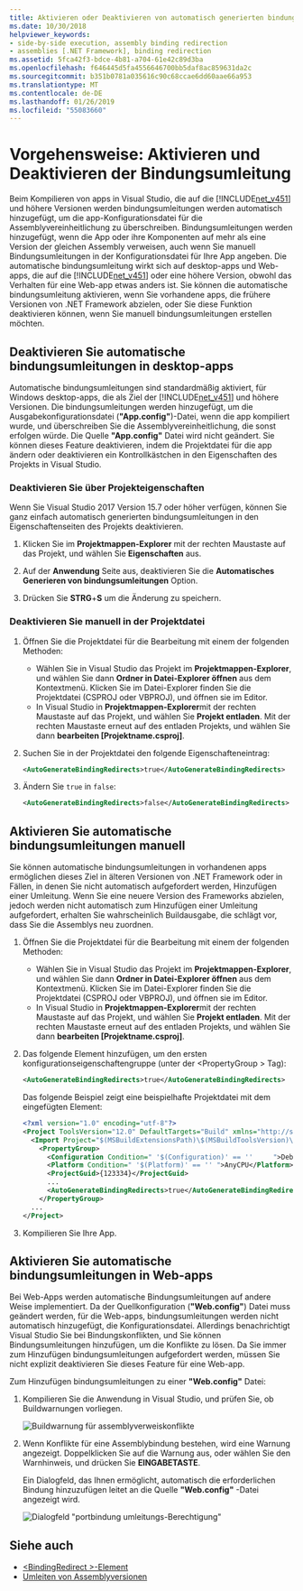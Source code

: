 ```yaml
---
title: Aktivieren oder Deaktivieren von automatisch generierten bindungsumleitungen
ms.date: 10/30/2018
helpviewer_keywords:
- side-by-side execution, assembly binding redirection
- assemblies [.NET Framework], binding redirection
ms.assetid: 5fca42f3-bdce-4b81-a704-61e42c89d3ba
ms.openlocfilehash: f646445d5fa4556646700bb5daf8ac859631da2c
ms.sourcegitcommit: b351b0781a035616c90c68ccae6dd60aae66a953
ms.translationtype: MT
ms.contentlocale: de-DE
ms.lasthandoff: 01/26/2019
ms.locfileid: "55083660"
---
```

# <a name="how-to-enable-and-disable-automatic-binding-redirection"></a>Vorgehensweise: Aktivieren und Deaktivieren der Bindungsumleitung

Beim Kompilieren von apps in Visual Studio, die auf die [!INCLUDE[net_v451](../../../includes/net-v451-md.md)] und höhere Versionen werden bindungsumleitungen werden automatisch hinzugefügt, um die app-Konfigurationsdatei für die Assemblyvereinheitlichung zu überschreiben. Bindungsumleitungen werden hinzugefügt, wenn die App oder ihre Komponenten auf mehr als eine Version der gleichen Assembly verweisen, auch wenn Sie manuell Bindungsumleitungen in der Konfigurationsdatei für Ihre App angeben. Die automatische bindungsumleitung wirkt sich auf desktop-apps und Web-apps, die auf die [!INCLUDE[net_v451](../../../includes/net-v451-md.md)] oder eine höhere Version, obwohl das Verhalten für eine Web-app etwas anders ist. Sie können die automatische bindungsumleitung aktivieren, wenn Sie vorhandene apps, die frühere Versionen von .NET Framework abzielen, oder Sie diese Funktion deaktivieren können, wenn Sie manuell bindungsumleitungen erstellen möchten.

## <a name="disable-automatic-binding-redirects-in-desktop-apps"></a>Deaktivieren Sie automatische bindungsumleitungen in desktop-apps

Automatische bindungsumleitungen sind standardmäßig aktiviert, für Windows desktop-apps, die als Ziel der [!INCLUDE[net_v451](../../../includes/net-v451-md.md)] und höhere Versionen. Die bindungsumleitungen werden hinzugefügt, um die Ausgabekonfigurationsdatei (**"App.config"**)-Datei, wenn die app kompiliert wurde, und überschreiben Sie die Assemblyvereinheitlichung, die sonst erfolgen würde. Die Quelle **"App.config"** Datei wird nicht geändert. Sie können dieses Feature deaktivieren, indem die Projektdatei für die app ändern oder deaktivieren ein Kontrollkästchen in den Eigenschaften des Projekts in Visual Studio.

### <a name="disable-through-project-properties"></a>Deaktivieren Sie über Projekteigenschaften

Wenn Sie Visual Studio 2017 Version 15.7 oder höher verfügen, können Sie ganz einfach automatisch generierten bindungsumleitungen in den Eigenschaftenseiten des Projekts deaktivieren.

1. Klicken Sie im **Projektmappen-Explorer** mit der rechten Maustaste auf das Projekt, und wählen Sie **Eigenschaften** aus.

2. Auf der **Anwendung** Seite aus, deaktivieren Sie die **Automatisches Generieren von bindungsumleitungen** Option.

3. Drücken Sie **STRG**+**S** um die Änderung zu speichern.

### <a name="disable-manually-in-the-project-file"></a>Deaktivieren Sie manuell in der Projektdatei

1. Öffnen Sie die Projektdatei für die Bearbeitung mit einem der folgenden Methoden:

   - Wählen Sie in Visual Studio das Projekt im **Projektmappen-Explorer**, und wählen Sie dann **Ordner in Datei-Explorer öffnen** aus dem Kontextmenü. Klicken Sie im Datei-Explorer finden Sie die Projektdatei (CSPROJ oder VBPROJ), und öffnen sie im Editor.
   - In Visual Studio in **Projektmappen-Explorer**mit der rechten Maustaste auf das Projekt, und wählen Sie **Projekt entladen**. Mit der rechten Maustaste erneut auf des entladen Projekts, und wählen Sie dann **bearbeiten [Projektname.csproj]**.

2. Suchen Sie in der Projektdatei den folgende Eigenschafteneintrag:

   ```xml
   <AutoGenerateBindingRedirects>true</AutoGenerateBindingRedirects>
   ```

3. Ändern Sie `true` in `false`:

   ```xml
   <AutoGenerateBindingRedirects>false</AutoGenerateBindingRedirects>
   ```

## <a name="enable-automatic-binding-redirects-manually"></a>Aktivieren Sie automatische bindungsumleitungen manuell

Sie können automatische bindungsumleitungen in vorhandenen apps ermöglichen dieses Ziel in älteren Versionen von .NET Framework oder in Fällen, in denen Sie nicht automatisch aufgefordert werden, Hinzufügen einer Umleitung. Wenn Sie eine neuere Version des Frameworks abzielen, jedoch werden nicht automatisch zum Hinzufügen einer Umleitung aufgefordert, erhalten Sie wahrscheinlich Buildausgabe, die schlägt vor, dass Sie die Assemblys neu zuordnen.

1. Öffnen Sie die Projektdatei für die Bearbeitung mit einem der folgenden Methoden:

   - Wählen Sie in Visual Studio das Projekt im **Projektmappen-Explorer**, und wählen Sie dann **Ordner in Datei-Explorer öffnen** aus dem Kontextmenü. Klicken Sie im Datei-Explorer finden Sie die Projektdatei (CSPROJ oder VBPROJ), und öffnen sie im Editor.
   - In Visual Studio in **Projektmappen-Explorer**mit der rechten Maustaste auf das Projekt, und wählen Sie **Projekt entladen**. Mit der rechten Maustaste erneut auf des entladen Projekts, und wählen Sie dann **bearbeiten [Projektname.csproj]**.

2. Das folgende Element hinzufügen, um den ersten konfigurationseigenschaftengruppe (unter der \<PropertyGroup > Tag):

   ```xml
   <AutoGenerateBindingRedirects>true</AutoGenerateBindingRedirects>
   ```

   Das folgende Beispiel zeigt eine beispielhafte Projektdatei mit dem eingefügten Element:

   ```xml
   <?xml version="1.0" encoding="utf-8"?>
   <Project ToolsVersion="12.0" DefaultTargets="Build" xmlns="http://schemas.microsoft.com/developer/msbuild/2003">
     <Import Project="$(MSBuildExtensionsPath)\$(MSBuildToolsVersion)\Microsoft.Common.props" Condition="Exists('$(MSBuildExtensionsPath)\$(MSBuildToolsVersion)\Microsoft.Common.props')" />
       <PropertyGroup>
         <Configuration Condition=" '$(Configuration)' == ''     ">Debug</Configuration>
         <Platform Condition=" '$(Platform)' == '' ">AnyCPU</Platform>
         <ProjectGuid>{123334}</ProjectGuid>
         ...
         <AutoGenerateBindingRedirects>true</AutoGenerateBindingRedirects>
       </PropertyGroup>
     ...
   </Project>
   ```

3. Kompilieren Sie Ihre App.

## <a name="enable-automatic-binding-redirects-in-web-apps"></a>Aktivieren Sie automatische bindungsumleitungen in Web-apps

Bei Web-Apps werden automatische Bindungsumleitungen auf andere Weise implementiert. Da der Quellkonfiguration (**"Web.config"**) Datei muss geändert werden, für die Web-apps, bindungsumleitungen werden nicht automatisch hinzugefügt, die Konfigurationsdatei. Allerdings benachrichtigt Visual Studio Sie bei Bindungskonflikten, und Sie können Bindungsumleitungen hinzufügen, um die Konflikte zu lösen. Da Sie immer zum Hinzufügen bindungsumleitungen aufgefordert werden, müssen Sie nicht explizit deaktivieren Sie dieses Feature für eine Web-app.

Zum Hinzufügen bindungsumleitungen zu einer **"Web.config"** Datei:

1. Kompilieren Sie die Anwendung in Visual Studio, und prüfen Sie, ob Buildwarnungen vorliegen.

   ![Buildwarnung für assemblyverweiskonflikte](../../../docs/framework/configure-apps/media/clr-assemblyrefwarning.png "CLR_AssemblyRefWarning")

2. Wenn Konflikte für eine Assemblybindung bestehen, wird eine Warnung angezeigt. Doppelklicken Sie auf die Warnung aus, oder wählen Sie den Warnhinweis, und drücken Sie **EINGABETASTE**.

   Ein Dialogfeld, das Ihnen ermöglicht, automatisch die erforderlichen Bindung hinzuzufügen leitet an die Quelle **"Web.config"** -Datei angezeigt wird.

   ![Dialogfeld "portbindung umleitungs-Berechtigung"](../../../docs/framework/configure-apps/media/clr-addbindingredirect.png "CLR_AddBindingRedirect")

## <a name="see-also"></a>Siehe auch

- [\<BindingRedirect >-Element](../../../docs/framework/configure-apps/file-schema/runtime/bindingredirect-element.md)
- [Umleiten von Assemblyversionen](../../../docs/framework/configure-apps/redirect-assembly-versions.md)
